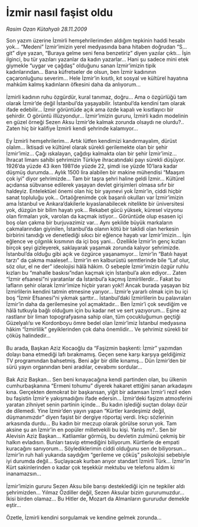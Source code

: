 # İzmir nasıl faşist oldu

*Rasim Ozan Kütahyalı 28.11.2009*

<div class="taraf_structure_2col_1zq">
<div class="margen_n">



 <p>Son yazım üzerine İzmirli hemşehrilerimden aldığım tepkinin haddi hesabı yok... “Medeni” İzmir’imizin yerel medyasında bana hitaben doğrudan “S... git” diye yazan, “Buraya gelme seni fena benzetiriz” diyen yazılar çıktı... İşin ilginci, bu tür yazıları yazanlar da kadın yazarlar... Hani şu sadece mini etek giymekle “uygar ve çağdaş” olduğunu sanan İzmir’imizin tipik kadınlarından... Bana küfretseler de olsun, ben İzmir kadınının çaçaronluğunu severim... Hele İzmir’in kısıtlı, kıt sosyal ve kültürel hayatına mahkûm kalmış kadınların öfkesini daha da anlıyorum... <br/><br/>İzmirli kadının ruhu özgürdür, kural tanımaz, doğru... Ama o özgürlüğü tam olarak İzmir’de değil İstanbul’da yaşayabilir. İstanbul’da kendini tam olarak ifade edebilir... İzmir görüntüde açık ama özde kapalı ve kısıtlayıcı bir şehirdir. O görüntü illüzyondur... İzmir’imizin gururu, İzmirli kadın modelinin en güzel örneği Sezen Aksu İzmir’de kalmak zorunda olsaydı ne olurdu?.. Zaten hiç bir kalifiye İzmirli kendi şehrinde kalamıyor... <br/><br/>Ey İzmirli hemşehrilerim... Artık lütfen kendimizi kandırmayalım, dürüst olalım... İktisadi ve kültürel olarak sürekli gerilemekte olan bir şehir İzmir’imiz... Çağı ıskalayan, çağdışı kalmakta olan bir şehir İzmir’imiz... İhracat limanı sahibi şehrimizin Türkiye ihracatındaki payı sürekli düşüyor. 1926’da yüzde 43 iken 1981’de yüzde 22, şimdi ise yüzde 10’lara kadar düşmüş durumda... Aylık 1500 lira alabilen bir makine mühendisi “Maaşım çok iyi” diyor şehrimizde... Tam bir taşra şehri haline geldi İzmir... Kültürel açıdansa sübvanse edilerek yaşayan devlet girişimleri olmasa sıfır bir haldeyiz. Entelektüel önemi olan hiç bir yayınevi yok İzmir’in, ciddi hiçbir sanat topluluğu yok... Ortaöğrenimde çok başarılı okulları var İzmir’imizin ama İstanbul ve Ankara’dakilerle kıyaslanabilecek nitelikte bir üniversitesi yok, düzgün bir bilim hayatı yok... Rekabet gücü yüksek, küresel vizyonu olan firmaları yok, varolan da kaçmak istiyor... Görüntüde olup esasen içi boş olan çakma bir burjuvazimiz var... Aynı şekilde büyük markaların çakmalarından giyinilen, İstanbul’da olanın kötü bir taklidi olan herkesin birbirini tanıdığı ve denetlediği sıkıcı bir eğlence hayatı var İzmir’imizin... İşin eğlence ve çılgınlık kısmının da içi boş yani... Özellikle İzmir’in genç kızları birçok şeyi gizleyerek, saklayarak yaşamak zorunda kalıyor şehrimizde. İstanbul’da olduğu gibi açık ve özgürce yaşanamıyor... İzmir’in “Batılı hayat tarzı” da çakma maalesef... İzmir’in en kalburüstü semtlerinde bile “Laf olur, söz olur, el ne der” ideolojisi hâlâ hâkim. O sebeple İzmir’imizin özgür ruhlu kızları bu “mahalle baskısı”ndan kaçmak için İstanbul’a akın ediyor... Zaten “İzmir efsanesi”ni yaratanlar da İstanbul’a kaçmış İzmirlilerdir... Fakat bu lafların şehir olarak İzmir’imize hiçbir yararı yok!! Ancak burada yaşayan biz İzmirlilerin kendini tatmin etmesine yarıyor... İzmir’e yararlı olmak için bu içi boş “İzmir Efsanesi”ni yıkmak şarttır... İstanbul’daki İzmirlilerin bu palavraları İzmir’in daha da gerilemesine yol açmaktadır... Ben İzmir’i çok sevdiğim ve hâlâ tutkuyla bağlı olduğum için bu kadar net ve sert yazıyorum... Eşine az rastlanır bir liman topografyasına sahip olan, tüm çocukluğumun geçtiği Güzelyalı’sı ve Kordonboyu ömre bedel olan İzmir’imiz İstanbul medyasına hâkim “İzmirlilik” geyiklerinden çok daha önemlidir... Ve şehrimiz sürekli bir çöküş halindedir... <br/><br/>Bu arada, Başkan Aziz Kocaoğlu da “Faşizmin başkenti: İzmir” yazımdan dolayı bana etmediği lafı bırakmamış. Geçen sene karşı karşıya geldiğimiz TV programından bahsetmiş. Beni ağır bir dille kınamış... Dün İzmir’den bir sürü yayın organından beni aradılar, cevabımı sordular... <br/><br/>Bak Aziz Başkan... Sen beni kınayacağına kendi partinden olan, bu ülkenin cumhurbaşkanına “Ermeni tohumu” diyerek hakaret ettiğini sanan arkadaşını kına. Gerçekten demokrat bir başkansan, yiğit bir adamsan İzmir’i rezil eden bu faşistin İzmir’e yakışmadığını ifade edersin... İzmir’deki faşizm atmosferini yaratan zihniyet senin partinin içinde... Bu kadın işlediği suçtan dolayı özür de dilemedi. Yine İzmir’den yayın yapan “Kürtler kardeşimiz değil, düşmanımızdır” diyen faşist bir dergiye röportaj verdi. Irkçı sözlerinin arkasında durdu... Bu kadın bir meczup olarak görülse sorun yok. Tam aksine şu an İzmir’in en popüler milletvekili bu kişi. Yanlış mı?.. Sen bir Alevisin Aziz Başkan... Katliamlar görmüş, bu devletin zulmünü çekmiş bir halkın evladısın. Bunları tasvip etmediğini biliyorum. Kürtlerle de empati kuracağını sanıyorum... Söylediklerimin ciddi olduğunu sen de biliyorsun... İzmir’in ruh hali yukarıda saydığım “gerileme ve çöküş” psikolojisi sebebiyle iyi durumda değil... Suçlayacak kurban arıyor standart İzmirli Türk... İzmir’in Kürt sakinlerinden o kadar çok teşekkür mektubu ve telefonu aldım ki inanamazsın... <br/><br/>İzmir’imizin gururu Sezen Aksu bile barışı desteklediği için ne tepkiler aldı şehrimizden... Yılmaz Özdiller değil, Sezen Aksular bizim gururumuzdur... İkisi birden olamaz... Bu Hitler de, Mozart da Almanların gururudur demekle eştir... <br/><br/>Özetle, İzmirli kendini sorgulamak ve kendine gelmek zorunda...</p>
<br/>
<br/>
<br/>



<br/>


<div id="taraf_not">
</div>

</div>


</div>
